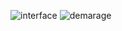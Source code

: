 ![interface](https://github.com/user-attachments/assets/50e5facb-def6-401d-963e-839f437701af)
![demarage](https://github.com/user-attachments/assets/338b6afc-816e-401f-931a-9b3966827a48)
